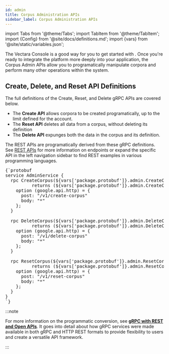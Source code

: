 ```yaml
---
id: admin
title: Corpus Administration APIs
sidebar_label: Corpus Administration APIs
---
```


import Tabs from '@theme/Tabs';
import TabItem from '@theme/TabItem';
import {Config} from '@site/docs/definitions.md';
import {vars} from '@site/static/variables.json';

The Vectara Console is a good way for you to get started with <Config v="names.product"/>. Once
you're ready to integrate the platform more deeply into your application, the 
Corpus Admin APIs allow you to programatically manipulate corpora and perform 
many other operations within the system.

## Create, Delete, and Reset API Definitions

The full definitions of the Create, Reset, and Delete gRPC APIs are covered
below. 

* The **Create API** allows corpora to be created programatically, up to the
limit defined for the account. 
* The **Reset API** deletes all data from a corpus, without
deleting its definition
* The **Delete API** expunges both the data in the corpus and 
its definition.


The REST APIs are programatically derived from these gRPC definitions. See
[REST APIs](/docs/api-reference/rest) for more information on endpoints or expand the 
specific API in the left navigation sidebar to find REST examples in various
programming languages. 


<pre>{`protobuf
service AdminService {
  rpc CreateCorpus(${vars['package.protobuf']}.admin.CreateCorpusRequest)
          returns (${vars['package.protobuf']}.admin.CreateCorpusResponse) {
    option (google.api.http) = {
      post: "/v1/create-corpus"
      body: "*"
    };
  }

  rpc DeleteCorpus(${vars['package.protobuf']}.admin.DeleteCorpusRequest)
          returns (${vars['package.protobuf']}.admin.DeleteCorpusResponse) {
    option (google.api.http) = {
      post: "/v1/delete-corpus"
      body: "*"
    };
  }

  rpc ResetCorpus(${vars['package.protobuf']}.admin.ResetCorpusRequest)
          returns (${vars['package.protobuf']}.admin.ResetCorpusResponse) {
    option (google.api.http) = {
      post: "/v1/reset-corpus"
      body: "*"
    };
  }
}
`}</pre>

:::note


For more information on the programmatic conversion,
see [**gRPC with REST and Open APIs**](https://grpc.io/blog/coreos/). It 
goes into detail about how gRPC services were made available in both gRPC and 
HTTP REST formats to provide flexibility to users and create a versatile API 
framework.

:::